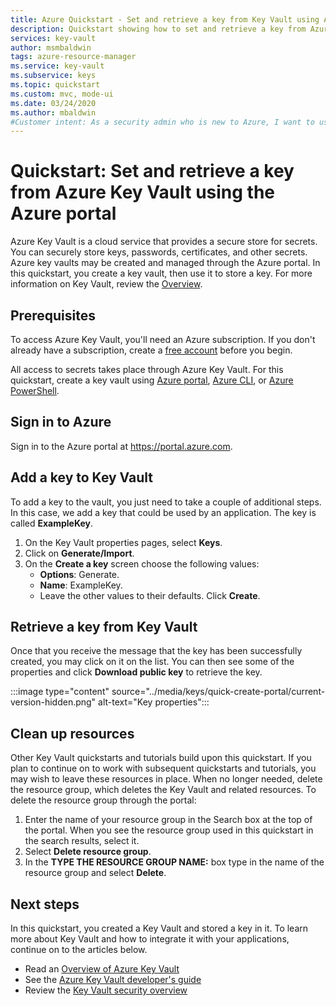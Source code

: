 ```yaml
---
title: Azure Quickstart - Set and retrieve a key from Key Vault using Azure portal | Microsoft Docs
description: Quickstart showing how to set and retrieve a key from Azure Key Vault using the Azure portal
services: key-vault
author: msmbaldwin
tags: azure-resource-manager
ms.service: key-vault
ms.subservice: keys
ms.topic: quickstart
ms.custom: mvc, mode-ui
ms.date: 03/24/2020
ms.author: mbaldwin
#Customer intent: As a security admin who is new to Azure, I want to use Key Vault to securely store keys in Azure
---
```

# Quickstart: Set and retrieve a key from Azure Key Vault using the Azure portal

Azure Key Vault is a cloud service that provides a secure store for secrets. You can securely store keys, passwords, certificates, and other secrets. Azure key vaults may be created and managed through the Azure portal. In this quickstart, you create a key vault, then use it to store a key. For more information on Key Vault, review the [Overview](../general/overview.md).

## Prerequisites

To access Azure Key Vault, you'll need an Azure subscription. If you don't already have a subscription, create a [free account](https://azure.microsoft.com/free/?WT.mc_id=A261C142F) before you begin.

All access to secrets takes place through Azure Key Vault. For this quickstart, create a key vault using [Azure portal](../general/quick-create-portal.md), [Azure CLI](../general/quick-create-cli.md), or [Azure PowerShell](../general/quick-create-powershell.md).

## Sign in to Azure

Sign in to the Azure portal at https://portal.azure.com.

## Add a key to Key Vault

To add a key to the vault, you just need to take a couple of additional steps. In this case, we add a key that could be used by an application. The key is called **ExampleKey**.

1. On the Key Vault properties pages, select **Keys**.
2. Click on **Generate/Import**.
3. On the **Create a key** screen choose the following values:
    - **Options**: Generate.
    - **Name**: ExampleKey.
    - Leave the other values to their defaults. Click **Create**.

## Retrieve a key from Key Vault

Once that you receive the message that the key has been successfully created, you may click on it on the list. You can then see some of the properties and click **Download public key** to retrieve the key.

:::image type="content" source="../media/keys/quick-create-portal/current-version-hidden.png" alt-text="Key properties":::

## Clean up resources

Other Key Vault quickstarts and tutorials build upon this quickstart. If you plan to continue on to work with subsequent quickstarts and tutorials, you may wish to leave these resources in place.
When no longer needed, delete the resource group, which deletes the Key Vault and related resources. To delete the resource group through the portal:

1. Enter the name of your resource group in the Search box at the top of the portal. When you see the resource group used in this quickstart in the search results, select it.
2. Select **Delete resource group**.
3. In the **TYPE THE RESOURCE GROUP NAME:** box type in the name of the resource group and select **Delete**.


## Next steps

In this quickstart, you created a Key Vault and stored a key in it. To learn more about Key Vault and how to integrate it with your applications, continue on to the articles below.

- Read an [Overview of Azure Key Vault](../general/overview.md)
- See the [Azure Key Vault developer's guide](../general/developers-guide.md)
- Review the [Key Vault security overview](../general/security-features.md)
